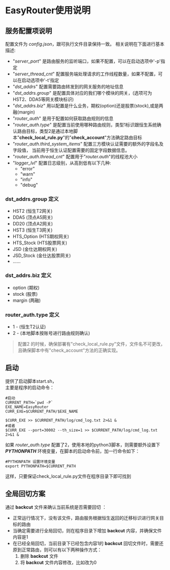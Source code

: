 # EasyRouter使用说明

## 服务配置项说明

配置文件为 _config.json_，跟可执行文件目录保持一致。
相关说明在下面进行基本描述:

- "_server_port_" 是路由服务的监听端口，如果不配置，可以在启动选项中'-p'指定
- "_server_thread_cnt_" 配置服务端处理请求的工作线程数量，如果不配置，可以在启动选项中'-t'指定
- "_dst_addrs_" 配置需要路由转发到的网关服务的地址信息
- "_dst_addrs.group_" 是配置具体对应的我们哪个模块的网关，(选项可为HST2、DDA5等网关模块标识)
- "_dst_addrs.biz_" 用以配置是什么业务，期权(option)还是股票(stock),或是两融(margin)
- "_router_auth_" 是用于配置如何获取路由规则的信息
- "_router_auth.type_" 是配置当前使用哪种路由规则，类型1标识跟恒生系统确认路由目标，类型2是通过本地脚本"**check_local_rule.py**"的"**check_account**"方法确定路由目标
- "_router_auth.third_system_items_" 配置三方模块认证需要的额外的字段名及字段值， 当前用于恒生认证配置需要的固定字段数据信息。
- "_router_auth.thread_cnt_" 配置用于"_router.auth_"的线程池大小
- "_logger_lvl_" 配置日志级别，从高到低有以下几种:
  - "error"
  - "warn"
  - "info"
  - "debug"

### dst_addrs.group 定义

- HST2 (恒生T2网关)
- DDA5 (顶点A5网关)
- DD20 (顶点A2网关)
- HST3 (恒生T3网关)
- HTS_Option (HTS期权网关)
- HTS_Stock (HTS股票网关)
- JSD (金仕达期权网关)
- JSD_Stock (金仕达股票网关)
- ......

### dst_addrs.biz 定义

- option (期权)
- stock (股票)
- margin (两融)

### router_auth.type 定义

- 1 - (恒生T2认证)
- 2 - (本地脚本按账号进行路由规则确认)

> 配置2 的时候，确保部署有"check_local_rule.py"文件，文件名不可更改，  
> 且确保脚本中有"check_account"方法的正确实现。

## 启动

提供了启动脚本start.sh，  
主要是程序的启动命令：  

```shell
#启动
CURRENT_PATH=`pwd -P`
EXE_NAME=EasyRouter
CURR_EXE=$CURRENT_PATH/$EXE_NAME

$CURR_EXE >> $CURRENT_PATH/log/cmd_log.txt 2>&1 &
#或者
$CURR_EXE --port=30002 --th_size=1 >> $CURRENT_PATH/log/cmd_log.txt 2>&1 &
```

如果 _router_auth.type_ 配置了2，使用本地的python3脚本，则需要额外设置下 **_PYTHONPATH_** 环境变量，在脚本的启动命令前，加一行命令如下：

```shell
#PYTHONPATH 设置环境变量
export PYTHONPATH=$CURRENT_PATH
```

这样，只要保证check_local_rule.py文件在程序目录下即可找到

## 全局回切方案

通过 **backcut** 文件来确认当前系统是否需要回切 ：

- 正常运行情况下，没有该文件，路由服务根据恒生返回的迁移标识进行网关目标的路由
- 当确定需要进行全局回切，则在程序目录下增加 **backcut** 内容，并确保文件内容是1
- 在已经全局回切，当前目录下已经包含内容1的 **backcut** 回切文件时，需要还原到正常路由，则可以有以下两种操作方式：  
    1. 删除 **backcut** 文件
    2. 将 **backcut** 文件内容修改，比如改为0
